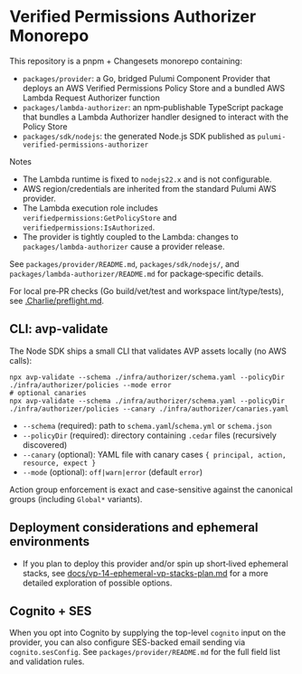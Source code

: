 # Verified Permissions Authorizer Monorepo

This repository is a pnpm + Changesets monorepo containing:

- `packages/provider`: a Go, bridged Pulumi Component Provider that deploys an AWS Verified Permissions Policy Store and a bundled AWS Lambda Request Authorizer function
- `packages/lambda-authorizer`: an npm‑publishable TypeScript package that bundles a Lambda Authorizer handler designed to interact with the Policy Store
- `packages/sdk/nodejs`: the generated Node.js SDK published as `pulumi-verified-permissions-authorizer`

Notes
- The Lambda runtime is fixed to `nodejs22.x` and is not configurable.
- AWS region/credentials are inherited from the standard Pulumi AWS provider.
- The Lambda execution role includes `verifiedpermissions:GetPolicyStore` and `verifiedpermissions:IsAuthorized`.
- The provider is tightly coupled to the Lambda: changes to `packages/lambda-authorizer` cause a provider release.

See `packages/provider/README.md`, `packages/sdk/nodejs/`, and `packages/lambda-authorizer/README.md` for package‑specific details.

For local pre‑PR checks (Go build/vet/test and workspace lint/type/tests), see [.Charlie/preflight.md](.Charlie/preflight.md).

## CLI: avp-validate

The Node SDK ships a small CLI that validates AVP assets locally (no AWS calls):

```
npx avp-validate --schema ./infra/authorizer/schema.yaml --policyDir ./infra/authorizer/policies --mode error
# optional canaries
npx avp-validate --schema ./infra/authorizer/schema.yaml --policyDir ./infra/authorizer/policies --canary ./infra/authorizer/canaries.yaml
```

- `--schema` (required): path to `schema.yaml`/`schema.yml` or `schema.json`
- `--policyDir` (required): directory containing `.cedar` files (recursively discovered)
- `--canary` (optional): YAML file with canary cases `{ principal, action, resource, expect }`
- `--mode` (optional): `off|warn|error` (default `error`)

Action group enforcement is exact and case-sensitive against the canonical groups (including `Global*` variants).

## Deployment considerations and ephemeral environments

- If you plan to deploy this provider and/or spin up short‑lived ephemeral stacks, see [docs/vp-14-ephemeral-vp-stacks-plan.md](docs/vp-14-ephemeral-vp-stacks-plan.md) for a more detailed exploration of possible options.

## Cognito + SES

When you opt into Cognito by supplying the top-level `cognito` input on the provider, you can also configure SES-backed email sending via `cognito.sesConfig`. See `packages/provider/README.md` for the full field list and validation rules.
